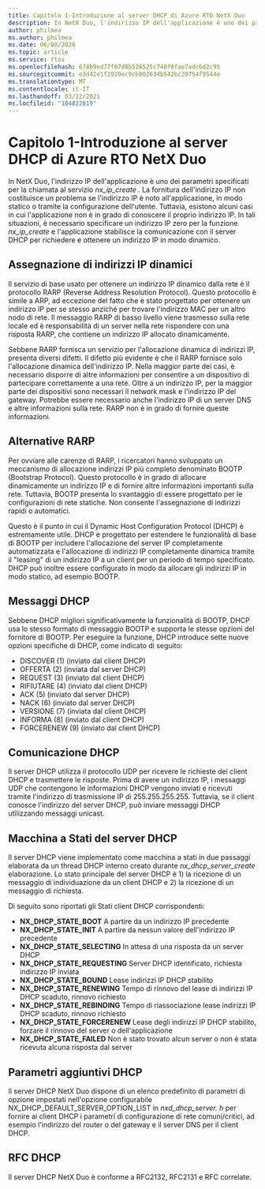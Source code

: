 ```yaml
---
title: Capitolo 1-Introduzione al server DHCP di Azure RTO NetX Duo
description: In NetX Duo, l'indirizzo IP dell'applicazione è uno dei parametri specificati per la chiamata al servizio *nx_ip_create* .
author: philmea
ms.author: philmea
ms.date: 06/08/2020
ms.topic: article
ms.service: rtos
ms.openlocfilehash: 678b9ed77f07d0b526525c740f0fae7adc6d2c95
ms.sourcegitcommit: e3d42e1f2920ec9cb002634b542bc20754f9544e
ms.translationtype: MT
ms.contentlocale: it-IT
ms.lasthandoff: 03/22/2021
ms.locfileid: "104822019"
---
```

# <a name="chapter-1---introduction-to-azure-rtos-netx-duo-dhcp-server"></a>Capitolo 1-Introduzione al server DHCP di Azure RTO NetX Duo

In NetX Duo, l'indirizzo IP dell'applicazione è uno dei parametri specificati per la chiamata al servizio *nx_ip_create* . La fornitura dell'indirizzo IP non costituisce un problema se l'indirizzo IP è noto all'applicazione, in modo statico o tramite la configurazione dell'utente. Tuttavia, esistono alcuni casi in cui l'applicazione non è in grado di conoscere il proprio indirizzo IP. In tali situazioni, è necessario specificare un indirizzo IP zero per la funzione *nx_ip_create* e l'applicazione stabilisce la comunicazione con il server DHCP per richiedere e ottenere un indirizzo IP in modo dinamico.

## <a name="dynamic-ip-address-assignment"></a>Assegnazione di indirizzi IP dinamici

Il servizio di base usato per ottenere un indirizzo IP dinamico dalla rete è il protocollo RARP (Reverse Address Resolution Protocol). Questo protocollo è simile a ARP, ad eccezione del fatto che è stato progettato per ottenere un indirizzo IP per se stesso anziché per trovare l'indirizzo MAC per un altro nodo di rete. Il messaggio RARP di basso livello viene trasmesso sulla rete locale ed è responsabilità di un server nella rete rispondere con una risposta RARP, che contiene un indirizzo IP allocato dinamicamente.

Sebbene RARP fornisca un servizio per l'allocazione dinamica di indirizzi IP, presenta diversi difetti. Il difetto più evidente è che il RARP fornisce solo l'allocazione dinamica dell'indirizzo IP. Nella maggior parte dei casi, è necessario disporre di altre informazioni per consentire a un dispositivo di partecipare correttamente a una rete. Oltre a un indirizzo IP, per la maggior parte dei dispositivi sono necessari il network mask e l'indirizzo IP del gateway. Potrebbe essere necessario anche l'indirizzo IP di un server DNS e altre informazioni sulla rete. RARP non è in grado di fornire queste informazioni.

## <a name="rarp-alternatives"></a>Alternative RARP

Per ovviare alle carenze di RARP, i ricercatori hanno sviluppato un meccanismo di allocazione indirizzi IP più completo denominato BOOTP (Bootstrap Protocol). Questo protocollo è in grado di allocare dinamicamente un indirizzo IP e di fornire altre informazioni importanti sulla rete. Tuttavia, BOOTP presenta lo svantaggio di essere progettato per le configurazioni di rete statiche. Non consente l'assegnazione di indirizzi rapidi o automatici.

Questo è il punto in cui il Dynamic Host Configuration Protocol (DHCP) è estremamente utile. DHCP è progettato per estendere le funzionalità di base di BOOTP per includere l'allocazione del server IP completamente automatizzata e l'allocazione di indirizzi IP completamente dinamica tramite il "leasing" di un indirizzo IP a un client per un periodo di tempo specificato. DHCP può inoltre essere configurato in modo da allocare gli indirizzi IP in modo statico, ad esempio BOOTP.

## <a name="dhcp-messages"></a>Messaggi DHCP

Sebbene DHCP migliori significativamente la funzionalità di BOOTP, DHCP usa lo stesso formato di messaggio BOOTP e supporta le stesse opzioni del fornitore di BOOTP. Per eseguire la funzione, DHCP introduce sette nuove opzioni specifiche di DHCP, come indicato di seguito:

- DISCOVER (1) (inviato dal client DHCP)
- OFFERTA (2) (inviata dal server DHCP)
- REQUEST (3) (inviato dal client DHCP)
- RIFIUTARE (4) (inviato dal client DHCP)
- ACK (5) (inviato dal server DHCP)
- NACK (6) (inviato dal server DHCP)
- VERSIONE (7) (inviata dal client DHCP)
- INFORMA (8) (inviato dal client DHCP)
- FORCERENEW (9) (inviato dal client DHCP)

## <a name="dhcp-communication"></a>Comunicazione DHCP

Il server DHCP utilizza il protocollo UDP per ricevere le richieste dei client DHCP e trasmettere le risposte. Prima di avere un indirizzo IP, i messaggi UDP che contengono le informazioni DHCP vengono inviati e ricevuti tramite l'indirizzo di trasmissione IP di 255.255.255.255. Tuttavia, se il client conosce l'indirizzo del server DHCP, può inviare messaggi DHCP utilizzando messaggi unicast.

## <a name="dhcp-server-state-machine"></a>Macchina a Stati del server DHCP

Il server DHCP viene implementato come macchina a stati in due passaggi elaborata da un thread DHCP interno creato durante *nx_dhcp_server_create* elaborazione. Lo stato principale del server DHCP è 1) la ricezione di un messaggio di individuazione da un client DHCP e 2) la ricezione di un messaggio di richiesta.

Di seguito sono riportati gli Stati client DHCP corrispondenti:

- **NX_DHCP_STATE_BOOT** A partire da un indirizzo IP precedente
- **NX_DHCP_STATE_INIT** A partire da nessun valore dell'indirizzo IP precedente
- **NX_DHCP_STATE_SELECTING** In attesa di una risposta da un server DHCP
- **NX_DHCP_STATE_REQUESTING** Server DHCP identificato, richiesta indirizzo IP inviata
- **NX_DHCP_STATE_BOUND** Lease indirizzi IP DHCP stabilito
- **NX_DHCP_STATE_RENEWING** Tempo di rinnovo del lease di indirizzi IP DHCP scaduto, rinnovo richiesto
- **NX_DHCP_STATE_REBINDING** Tempo di riassociazione lease indirizzi IP DHCP scaduto, rinnovo richiesto
- **NX_DHCP_STATE_FORCERENEW** Lease degli indirizzi IP DHCP stabilito, forzare il rinnovo del server o dell'applicazione
- **NX_DHCP_STATE_FAILED** Non è stato trovato alcun server o non è stata ricevuta alcuna risposta dal server

## <a name="dhcp-additional-parameters"></a>Parametri aggiuntivi DHCP

Il server DHCP NetX Duo dispone di un elenco predefinito di parametri di opzione impostati nell'opzione configurabile NX_DHCP_DEFAULT_SERVER_OPTION_LIST in *nxd_dhcp_server. h* per fornire ai client DHCP i parametri di configurazione di rete comuni/critici, ad esempio l'indirizzo del router o del gateway e il server DNS per il client DHCP.

## <a name="dhcp-rfcs"></a>RFC DHCP

Il server DHCP NetX Duo è conforme a RFC2132, RFC2131 e RFC correlate.
